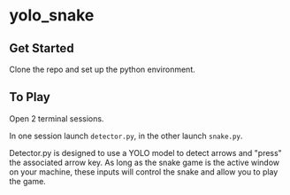 # yolo_snake

## Get Started

Clone the repo and set up the python environment.

## To Play

Open 2 terminal sessions.

In one session launch `detector.py`, in the other launch `snake.py`.

Detector.py is designed to use a YOLO model to detect arrows and "press" the associated arrow key. As long as the snake game is the active window on your machine, these inputs will control the snake and allow you to play the game.
